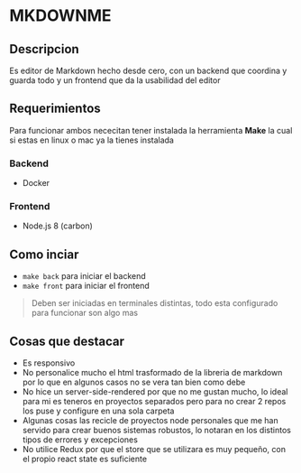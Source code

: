 # MKDOWNME

## Descripcion
Es editor de Markdown hecho desde cero, con un backend que coordina y guarda todo y un frontend que da la usabilidad del editor

## Requerimientos

Para funcionar ambos nececitan tener instalada la herramienta **Make** la cual si estas en linux o mac ya la tienes instalada

### Backend
- Docker
### Frontend
- Node.js 8 (carbon)

## Como inciar

- `make back` para iniciar el backend
- `make front` para iniciar el frontend

> Deben ser iniciadas en terminales distintas, todo esta configurado para funcionar son algo mas

## Cosas que destacar

- Es responsivo
- No personalice mucho el html trasformado de la libreria de markdown por lo que en algunos casos no se vera tan bien como debe
- No hice un server-side-rendered por que no me gustan mucho, lo ideal para mi es teneros en proyectos separados pero para no crear 2 repos los puse y configure en una sola carpeta
- Algunas cosas las recicle de proyectos node personales que me han servido para crear buenos sistemas robustos, lo notaran en los distintos tipos de errores y excepciones
- No utilice Redux por que el store que se utilizara es muy pequeño, con el propio react state es suficiente